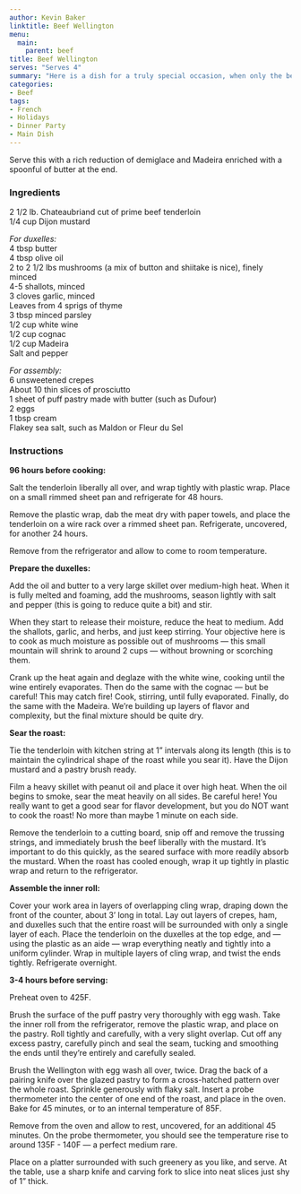 ```yaml
---
author: Kevin Baker
linktitle: Beef Wellington
menu:
  main:
    parent: beef
title: Beef Wellington
serves: "Serves 4"
summary: "Here is a dish for a truly special occasion, when only the best will do. It's the work of a few days, so read the entire recipe and make your plan in advance."
categories:
- Beef
tags:
- French
- Holidays
- Dinner Party
- Main Dish
---
```

Serve this with a rich reduction of demiglace and Madeira enriched with a spoonful of butter at the end.

### Ingredients

<div class="ingredient-list">

2 1/2 lb. Chateaubriand cut of prime beef tenderloin  
1/4 cup Dijon mustard  
  
*For duxelles:*  
4 tbsp butter  
4 tbsp olive oil  
2 to 2 1/2 lbs mushrooms (a mix of button and shiitake is nice), finely minced  
4-5 shallots, minced  
3 cloves garlic, minced  
Leaves from 4 sprigs of thyme  
3 tbsp minced parsley  
1/2 cup white wine  
1/2 cup cognac  
1/2 cup Madeira   
Salt and pepper  
  
*For assembly:*  
6 unsweetened crepes   
About 10 thin slices of prosciutto   
1 sheet of puff pastry made with butter (such as Dufour)  
2 eggs  
1 tbsp cream  
Flakey sea salt, such as Maldon or Fleur du Sel   

</div>

### Instructions

**96 hours before cooking:**

Salt the tenderloin liberally all over, and wrap tightly with plastic wrap. Place on a small rimmed sheet pan and refrigerate for 48 hours.

Remove the plastic wrap, dab the meat dry with paper towels, and place the tenderloin on a wire rack over a rimmed sheet pan. Refrigerate, uncovered, for another 24 hours.

Remove from the refrigerator and allow to come to room temperature.

**Prepare the duxelles:**  

Add the oil and butter to a very large skillet over medium-high heat. When it is fully melted and foaming, add the mushrooms, season lightly with salt and pepper (this is going to reduce quite a bit) and stir. 

When they start to release their moisture, reduce the heat to medium.  Add the shallots, garlic, and herbs, and just keep stirring. Your objective here is to cook as much moisture as possible out of mushrooms — this small mountain will shrink to around 2 cups — without browning or scorching them.

Crank up the heat again and deglaze with the white wine, cooking until the wine entirely evaporates.  Then do the same with the cognac — but be careful! This may catch fire! Cook, stirring, until fully evaporated.  Finally, do the same with the Madeira. We’re building up layers of flavor and complexity, but the final mixture should be quite dry.

**Sear the roast:**

Tie the tenderloin with kitchen string at 1” intervals along its length (this is to maintain the cylindrical shape of the roast while you sear it). Have the Dijon mustard and a pastry brush ready.

Film a heavy skillet with peanut oil and place it over high heat. When the oil begins to smoke, sear the meat heavily on all sides. Be careful here! You really want to get a good sear for flavor development, but you do NOT want to cook the roast! No more than maybe 1 minute on each side.

Remove the tenderloin to a cutting board, snip off and remove the trussing strings, and immediately brush the beef liberally with the mustard. It’s important to do this quickly, as the seared surface with more readily absorb the mustard. When the roast has cooled enough, wrap it up tightly in plastic wrap and return to the refrigerator.

**Assemble the inner roll:**

Cover your work area in layers of overlapping cling wrap, draping down the front of the counter, about 3’ long in total.  Lay out layers of crepes, ham, and duxelles such that the entire roast will be surrounded with only a single layer of each.  Place the tenderloin on the duxelles at the top edge, and — using the plastic as an aide — wrap everything neatly and tightly into a uniform cylinder. Wrap in multiple layers of cling wrap, and twist the ends tightly. Refrigerate overnight.

**3-4 hours before serving:**

Preheat oven to 425F. 

Brush the surface of the puff pastry very thoroughly with egg wash.  Take the inner roll from the refrigerator, remove the plastic wrap, and place on the pastry. Roll tightly and carefully, with a very slight overlap. Cut off any excess pastry, carefully pinch and seal the seam, tucking and smoothing the ends until they’re entirely and carefully sealed. 

Brush the Wellington with egg wash all over, twice. Drag the back of a pairing knife over the glazed pastry to form a cross-hatched pattern over the whole roast. Sprinkle generously with flaky salt. Insert a probe thermometer into the center of one end of the roast, and place in the oven. Bake for 45 minutes, or to an internal temperature of 85F.

Remove from the oven and allow to rest, uncovered, for an additional 45 minutes.  On the probe thermometer, you should see the temperature rise to around 135F - 140F — a perfect medium rare.

Place on a platter surrounded with such greenery as you like, and serve.  At the table, use a sharp knife and carving fork to slice into neat slices just shy of 1” thick. 